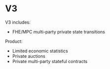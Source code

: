 # V3

V3 includes:
- FHE/MPC multi-party private state transitions

Product:
- Limited economic statistics
- Private auctions
- Private multi-party stateful contracts
